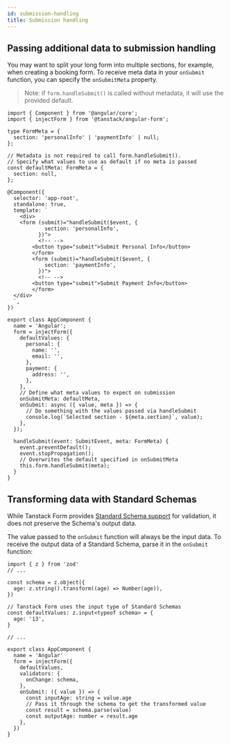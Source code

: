 ```yaml
---
id: submission-handling
title: Submission handling
---
```


## Passing additional data to submission handling

You may want to split your long form into multiple sections, for example, when creating a booking form.
To receive meta data in your `onSubmit` function, you can specify the `onSubmitMeta` property.

> Note: if `form.handleSubmit()` is called without metadata, it will use the provided default.

```angular-ts
import { Component } from '@angular/core';
import { injectForm } from '@tanstack/angular-form';

type FormMeta = {
  section: 'personalInfo' | 'paymentInfo' | null;
};

// Metadata is not required to call form.handleSubmit().
// Specify what values to use as default if no meta is passed
const defaultMeta: FormMeta = {
  section: null,
};

@Component({
  selector: 'app-root',
  standalone: true,
  template: `
    <div>
    <form (submit)="handleSubmit($event, {
            section: 'personalInfo',
          })">
          <!-- -->
        <button type="submit">Submit Personal Info</button>
        </form>
        <form (submit)="handleSubmit($event, {
            section: 'paymentInfo',
          })">
          <!-- -->
        <button type="submit">Submit Payment Info</button>
        </form>
  </div>
  `,
})

export class AppComponent {
  name = 'Angular';
  form = injectForm({
    defaultValues: {
      personal: {
        name: '',
        email: '',
      },
      payment: {
        address: '',
      },
    },
    // Define what meta values to expect on submission
    onSubmitMeta: defaultMeta,
    onSubmit: async ({ value, meta }) => {
      // Do something with the values passed via handleSubmit
      console.log(`Selected section - ${meta.section}`, value);
    },
  });

  handleSubmit(event: SubmitEvent, meta: FormMeta) {
    event.preventDefault();
    event.stopPropagation();
    // Overwrites the default specified in onSubmitMeta
    this.form.handleSubmit(meta);
  }
}
```

## Transforming data with Standard Schemas

While Tanstack Form provides [Standard Schema support](./validation.md) for validation, it does not preserve the Schema's output data.

The value passed to the `onSubmit` function will always be the input data. To receive the output data of a Standard Schema, parse it in the `onSubmit` function:

```tsx
import { z } from 'zod'
// ...

const schema = z.object({
  age: z.string().transform((age) => Number(age)),
})

// Tanstack Form uses the input type of Standard Schemas
const defaultValues: z.input<typeof schema> = {
  age: '13',
}

// ...

export class AppComponent {
  name = 'Angular'
  form = injectForm({
    defaultValues,
    validators: {
      onChange: schema,
    },
    onSubmit: ({ value }) => {
      const inputAge: string = value.age
      // Pass it through the schema to get the transformed value
      const result = schema.parse(value)
      const outputAge: number = result.age
    },
  })
}
```
